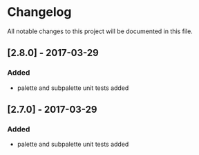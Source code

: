 # Changelog
All notable changes to this project will be documented in this file.

## [2.8.0] - 2017-03-29

### Added
- palette and subpalette unit tests added 

## [2.7.0] - 2017-03-29

### Added
- palette and subpalette unit tests added 
